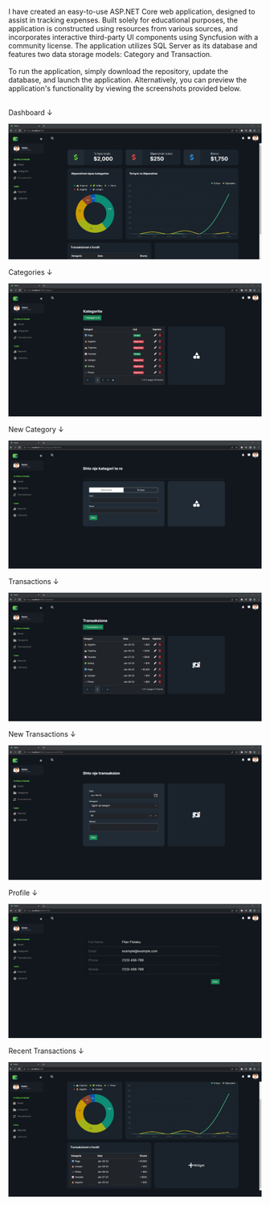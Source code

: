 I have created an easy-to-use ASP.NET Core web application, designed to assist in tracking expenses. Built solely for educational purposes, the application is constructed using resources from various sources, and incorporates interactive third-party UI components using Syncfusion with a community license. The application utilizes SQL Server as its database and features two data storage models: Category and Transaction. </br></br> To run the application, simply download the repository, update the database, and launch the application. Alternatively, you can preview the application's functionality by viewing the screenshots provided below.</br></br>



Dashboard ↓

![main](https://github.com/ardonb/wallet/blob/main/wwwroot/img/paneli.jpg)

Categories ↓

![categories](https://github.com/ardonb/wallet/blob/main/wwwroot/img/kategorite.jpg)

New Category ↓

![new-category](https://github.com/ardonb/wallet/blob/main/wwwroot/img/kategori-e-re.jpg)

Transactions ↓

![transactions](https://github.com/ardonb/wallet/blob/main/wwwroot/img/transaksionet.jpg)

New Transactions ↓

![new-transaction](https://github.com/ardonb/wallet/blob/main/wwwroot/img/transaksion-i-ri.jpg)

Profile ↓

![profile](https://github.com/ardonb/wallet/blob/main/wwwroot/img/profili.jpg)

Recent Transactions ↓

![recent-transactions](https://github.com/ardonb/wallet/blob/main/wwwroot/img/transaksionet-e-fundit.jpg)
